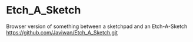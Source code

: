# Etch_A_Sketch
Browser version of something between a sketchpad and an Etch-A-Sketch
https://github.com/Javiwan/Etch_A_Sketch.git
